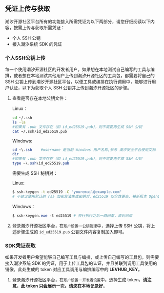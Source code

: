 ## 凭证上传与获取

潮汐开源社区平台所有的功能接入所需凭证为以下两部分，请您仔细阅读以下内容，按需上传与获取所需凭证：

* 个人 SSH 公钥
* 接入潮汐系统 SDK 的凭证



### 个人SSH公钥上传

每一个使用潮汐开源社区的开发者用户，如果想在本地测试自己编写的工具与编排，或者想在本地测试其他用户上传到潮汐开源社区的工具包，都需要将自己的 SSH 公钥上传到潮汐开源社区平台，以便工具或编排在执行调用中，能够进行用户认证，以下为获取个人 SSH 公钥并上传到潮汐开源社区的步骤。

1. 查看是否存在本地公钥文件：

   Linux：

   ```bash
   cd ~/.ssh
   ls -la
   #如果有 .pub 文件存在（如 id_ed25519.pub），则不需要再生成 SSH 公钥
   cat ~/.ssh/id_ed25519.pub
   ```

   Windows:

   ```powershell
   cd ~\.ssh	#username 是当前 Windows 用户名称,参考 潮汐安全平台使用文档
   dir
   #如果有 .pub 文件存在（如 id_ed25519.pub），则不需要再生成 SSH 公钥
   type ~\.ssh\id_ed25519.pub
   ```

   需要生成 SSH 秘钥对：

   Linux:

   ```bash
   $ ssh-keygen -t ed25519 -C "youremail@example.com"
   # 不建议使用默认的 rsa 加密算法生成密钥对，ed25519 安全性更高，被新版本 OpenSSL 支持,且 openssh8.8版本之后会默认禁用 rsa
   ```

   Windows：

   ```powershell
   $ ssh-keygen.exe -t ed25519 # 换行执行之后一路回车，直到结束
   ```



3. 登录潮汐开源社区平台，在`账户设置`—`公钥管理`中，选择上传 SSH 公钥，将上述步骤生成的 `id_ed25519.pub` 公钥文件内容复制加入即可。



### SDK凭证获取

如果开发者用户希望能够自己编写工具与编排，或上传自己编写的工具包，则需要接入潮汐系统 SDK 的凭证，用于上传工具包的认证，并且关联到调用工具使用的镜像，此处生成的 token 对应工具调用与编排编写中的 **LEVHUB_KEY**。

1. 登录潮汐开源社区平台，在`账户设置`—`开发者设置`中，选择生成 token，**请注意，此 token 只会展示一次，请您在本地记录好**。
